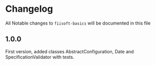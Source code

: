 # Changelog

All Notable changes to `fiisoft-basics` will be documented in this file

## 1.0.0

First version, added classes AbstractConfiguration, Date and SpecificationValidator with tests.
